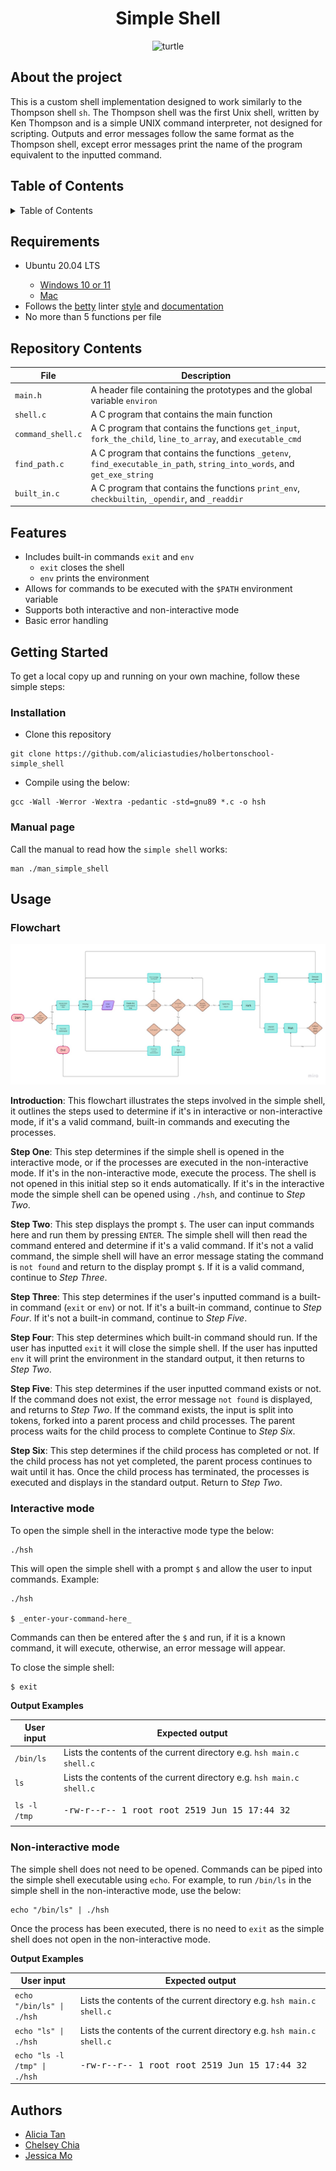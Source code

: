 <h1 align="center"> Simple Shell </h1>
<div id="header" align="center">
<img src="https://upload.wikimedia.org/wikipedia/commons/thumb/f/f9/Emoji_u1f422.svg/1200px-Emoji_u1f422.svg.png" alt="turtle" width="200"/>
</div>

## About the project

This is a custom shell implementation designed to work similarly to the Thompson shell `sh`. The Thompson shell was the first Unix shell, written by Ken Thompson and is a simple UNIX command interpreter, not designed for scripting. Outputs and error messages follow the same format as the Thompson shell, except error messages print the name of the program equivalent to the inputted command.

## Table of Contents
<details>
	<summary>Table of Contents</summary>
	<ul>
	<li>
	<a href="#requirements">Requirements</a>
	</li>
	<li>
	<a href="#repository-contents">Repository Contents</a>
	</li>
	<li>
	<a href="#features">Features</a>
	</li>
	<li>
	<a href="#getting-started">Getting Started</a>
			<ul>
			<li><a href="#installation">Installation</a></li>
			<li><a href="#manual-page">Manual Page</a></li>
			</ul>
	</li>
	<li>
	<a href="#usage">Usage</a>
			<ul>
			<li><a href="#flowchart">Flowchart</a></li>
			<li><a href="#interactive-mode">Interactive Mode</a></li>
			<li><a href="#non-interactive-mode">Non-interactive Mode</a></li>
			</ul>
	</li>
	<li>
	<a href="#authors">Authors</a>
	</li>
	</ul>
</details>

## Requirements
<ul>
<li>Ubuntu 20.04 LTS</li>
	<ul>
<li><a href="https://ubuntu.com/tutorials/install-ubuntu-on-wsl2-on-windows-11-with-gui-support#1-overview">Windows 10 or 11</a></li>
<li><a href="https://ubuntu.com/download/desktop">Mac</a></li>
	</ul>
<li>Follows the <a href="https://github.com/alx-tools/Betty/wiki">betty</a> linter <a href="https://github.com/hs-hq/Betty/blob/main/betty-style.pl">style</a> and <a href="https://github.com/hs-hq/Betty/blob/main/betty-doc.pl">documentation</a></li>
<li>No more than 5 functions per file</li>
</ul>

## Repository Contents

| **File** | **Description** |
|----------|-----------------|
|`main.h`  | A header file containing the prototypes and the global variable `environ` |
|`shell.c` | A C program that contains the main function |
|`command_shell.c`| A C program that contains the functions `get_input`, `fork_the_child`, `line_to_array`, and `executable_cmd` | 
|`find_path.c` | A C program that contains the functions `_getenv`, `find_executable_in_path`, `string_into_words`, and `get_exe_string` |
| `built_in.c`| A C program that contains the functions `print_env`, `checkbuiltin`, `_opendir`, and `_readdir` |

## Features

- Includes built-in commands `exit` and `env`
	- `exit` closes the shell
	- `env` prints the environment
- Allows for commands to be executed with the `$PATH` environment variable
- Supports both interactive and non-interactive mode
- Basic error handling

## Getting Started

To get a local copy up and running on your own machine, follow these simple steps:

### Installation

- Clone this repository

```
git clone https://github.com/aliciastudies/holbertonschool-simple_shell
```

- Compile using the below:

```
gcc -Wall -Werror -Wextra -pedantic -std=gnu89 *.c -o hsh
```
### Manual page

Call the manual to read how the `simple shell` works:

```
man ./man_simple_shell
```

## Usage

### Flowchart

![flowchart](./flowchart.jpg)

**Introduction**:
This flowchart illustrates the steps involved in the simple shell, it outlines the steps used to determine if it's in interactive or non-interactive mode, if it's a valid command, built-in commands and executing the processes.

**Step One**:
This step determines if the simple shell is opened in the interactive mode, or if the processes are executed in the non-interactive mode. If it's in the non-interactive mode, execute the process. The shell is not opened in this initial step so it ends automatically. If it's in the interactive mode the simple shell can be opened using `./hsh`, and continue to *Step Two*.

**Step Two**:
This step displays the prompt `$`. The user can input commands here and run them by pressing `ENTER`. The simple shell will then read the command entered and determine if it's a valid command. If it's not a valid command, the simple shell will have an error message stating the command is `not found` and return to the display prompt `$`. If it is a valid command, continue to *Step Three*.

**Step Three**:
This step determines if the user's inputted command is a built-in command (`exit` or `env`) or not. If it's a built-in command, continue to *Step Four*. If it's not a built-in command, continue to *Step Five*.

**Step Four**:
This step determines which built-in command should run. If the user has inputted `exit` it will close the simple shell. If the user has inputted `env` it will print the environment in the standard output, it then returns to *Step Two*. 

**Step Five**:
This step determines if the user inputted command exists or not. If the command does not exist, the error message `not found` is displayed, and returns to *Step Two*. If the command exists, the input is split into tokens, forked into a parent process and child processes. The parent process waits for the child process to complete Continue to *Step Six*.

**Step Six**:
This step determines if the child process has completed or not. If the child process has not yet completed, the parent process continues to wait until it has. Once the child process has terminated, the processes is executed and displays in the standard output. Return to *Step Two*.


### Interactive mode
To open the simple shell in the interactive mode type the below:

```
./hsh
```
This will open the simple shell with a prompt `$` and allow the user to input commands. Example:

```
./hsh

$ _enter-your-command-here_
```
Commands can then be entered after the `$` and run, if it is a known command, it will execute, otherwise, an error message will appear.

To close the simple shell:

```
$ exit
```

**Output Examples**

| **User input** | **Expected output**|
|------------|-----------------|
|`/bin/ls` | Lists the contents of the current directory e.g. ``` hsh main.c shell.c ``` |
|`ls` | Lists the contents of the current directory e.g. ``` hsh main.c shell.c ``` |
|`ls -l /tmp`| <pre>-rw-r--r-- 1 root  root  2519 Jun 15 17:44 32 <br>|


### Non-interactive mode

The simple shell does not need to be opened. Commands can be piped into the simple shell executable using `echo`. For example, to run `/bin/ls` in the simple shell in the non-interactive mode, use the below:

```
echo "/bin/ls" | ./hsh
```
Once the process has been executed, there is no need to `exit` as the simple shell does not open in the non-interactive mode.

**Output Examples**

| **User input** | **Expected output**|
|------------|-----------------|
|`echo "/bin/ls" \| ./hsh` | Lists the contents of the current directory e.g. ``` hsh main.c shell.c ``` |
|`echo "ls" \| ./hsh` | Lists the contents of the current directory e.g. ``` hsh main.c shell.c ``` |
|`echo "ls -l /tmp" \| ./hsh`| <pre>-rw-r--r-- 1 root  root  2519 Jun 15 17:44 32 <br>|


## Authors
- [Alicia Tan](https://github.com/aliciastudies)
- [Chelsey Chia](https://github.com/chelseyqc)
- [Jessica Mo](https://github.com/jess6718)
